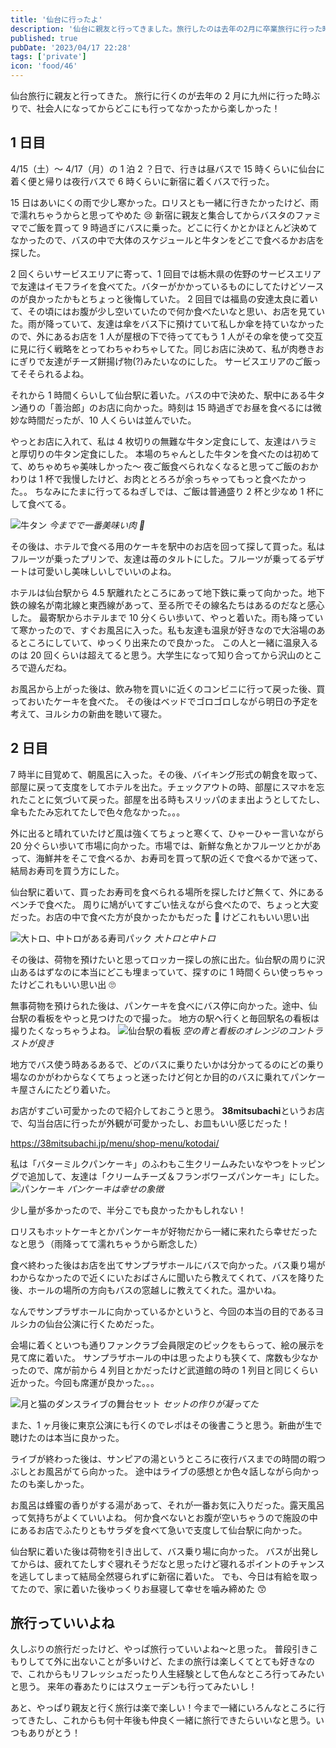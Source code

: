 ```yaml
---
title: '仙台に行ったよ'
description: '仙台に親友と行ってきました。旅行したのは去年の2月に卒業旅行に行った時以来で楽しかったな。'
published: true
pubDate: '2023/04/17 22:28'
tags: ['private']
icon: 'food/46'
---
```


仙台旅行に親友と行ってきた。
旅行に行くのが去年の 2 月に九州に行った時ぶりで、社会人になってからどこにも行ってなかったから楽しかった！

## 1 日目

4/15（土）〜 4/17（月）の 1 泊 2 ？日で、行きは昼バスで 15 時くらいに仙台に着く便と帰りは夜行バスで 6 時くらいに新宿に着くバスで行った。

15 日はあいにくの雨で少し寒かった。ロリスとも一緒に行きたかったけど、雨で濡れちゃうからと思ってやめた 😢
新宿に親友と集合してからバスタのファミマでご飯を買って 9 時過ぎにバスに乗った。どこに行くかとかほとんど決めてなかったので、バスの中で大体のスケジュールと牛タンをどこで食べるかお店を探した。

2 回くらいサービスエリアに寄って、1 回目では栃木県の佐野のサービスエリアで友達はイモフライを食べてた。バターがかかっているものにしてたけどソースのが良かったかもとちょっと後悔していた。
2 回目では福島の安達太良に着いて、その頃にはお腹が少し空いていたので何か食べたいなと思い、お店を見ていた。雨が降っていて、友達は傘をバス下に預けていて私しか傘を持ていなかったので、外にあるお店を 1 人が屋根の下で待っててもう 1 人がその傘を使って交互に見に行く戦略をとってわちゃわちゃしてた。同じお店に決めて、私が肉巻きおにぎりで友達がチーズ餅揚げ物(?)みたいなのにした。
サービスエリアのご飯ってそそられるよね。

それから 1 時間くらいして仙台駅に着いた。バスの中で決めた、駅中にある牛タン通りの「善治郎」のお店に向かった。時刻は 15 時過ぎでお昼を食べるには微妙な時間だったが、10 人くらいは並んでいた。

やっとお店に入れて、私は 4 枚切りの無難な牛タン定食にして、友達はハラミと厚切りの牛タン定食にした。
本場のちゃんとした牛タンを食べたのは初めてて、めちゃめちゃ美味しかった〜
夜ご飯食べられなくなると思ってご飯のおかわりは 1 杯で我慢したけど、お肉ととろろが余っちゃってもっと食べたかった。。
ちなみにたまに行ってるねぎしでは、ご飯は普通盛り 2 杯と少なめ 1 杯にして食べてる。

![牛タン](https://images.site.yajihum.dev/images/2023/04/20230417/gyutan.jpg)
_今までで一番美味い肉 🍖_

その後は、ホテルで食べる用のケーキを駅中のお店を回って探して買った。私はフルーツが乗ったプリンで、友達は苺のタルトにした。フルーツが乗ってるデザートは可愛いし美味しいしでいいのよね。

ホテルは仙台駅から 4.5 駅離れたところにあって地下鉄に乗って向かった。地下鉄の線名が南北線と東西線があって、至る所でその線名たちはあるのだなと感心した。
最寄駅からホテルまで 10 分くらい歩いて、やっと着いた。雨も降っていて寒かったので、すぐお風呂に入った。私も友達も温泉が好きなので大浴場のあるところにしていて、ゆっくり出来たので良かった。
この人と一緒に温泉入るのは 20 回くらいは超えてると思う。大学生になって知り合ってから沢山のところで遊んだね。

お風呂から上がった後は、飲み物を買いに近くのコンビニに行って戻った後、買っておいたケーキを食べた。
その後はベッドでゴロゴロしながら明日の予定を考えて、ヨルシカの新曲を聴いて寝た。

## 2 日目

7 時半に目覚めて、朝風呂に入った。その後、バイキング形式の朝食を取って、部屋に戻って支度をしてホテルを出た。チェックアウトの時、部屋にスマホを忘れたことに気づいて戻った。部屋を出る時もスリッパのまま出ようとしてたし、傘もたたみ忘れてたしで色々危なかった。。。

外に出ると晴れていたけど風は強くてちょっと寒くて、ひゃーひゃー言いながら 20 分ぐらい歩いて市場に向かった。市場では、新鮮な魚とかフルーツとかがあって、海鮮丼をそこで食べるか、お寿司を買って駅の近くで食べるかで迷って、結局お寿司を買う方にした。

仙台駅に着いて、買ったお寿司を食べられる場所を探したけど無くて、外にあるベンチで食べた。
周りに鳩がいてすごい怯えながら食べたので、ちょっと大変だった。お店の中で食べた方が良かったかもだった 🥲
けどこれもいい思い出

![大トロ、中トロがある寿司パック](https://images.site.yajihum.dev/images/2023/04/20230417/sushi.JPG)
_大トロと中トロ_

その後は、荷物を預けたいと思ってロッカー探しの旅に出た。仙台駅の周りに沢山あるはずなのに本当にどこも埋まっていて、探すのに 1 時間くらい使っちゃったけどこれもいい思い出 🙄

無事荷物を預けられた後は、パンケーキを食べにバス停に向かった。途中、仙台駅の看板をやっと見つけたので撮った。
地方の駅へ行くと毎回駅名の看板は撮りたくなっちゃうよね。
![仙台駅の看板](https://images.site.yajihum.dev/images/2023/04/20230417/sendaistation.JPG)
_空の青と看板のオレンジのコントラストが良き_

地方でバス使う時あるあるで、どのバスに乗りたいかは分かってるのにどの乗り場なのかがわからなくてちょっと迷ったけど何とか目的のバスに乗れてパンケーキ屋さんにたどり着いた。

お店がすごい可愛かったので紹介しておこうと思う。
**38mitsubachi**というお店で、勾当台店に行ったが外観が可愛かったし、お皿もいい感じだった！

https://38mitsubachi.jp/menu/shop-menu/kotodai/

私は「バターミルクパンケーキ」のふわもこ生クリームみたいなやつをトッピングで追加して、友達は「クリームチーズ＆フランボワーズパンケーキ」にした。
![パンケーキ](https://images.site.yajihum.dev/images/2023/04/20230417/pancake.jpg)
_パンケーキは幸せの象徴_

少し量が多かったので、半分こでも良かったかもしれない！

ロリスもホットケーキとかパンケーキが好物だから一緒に来れたら幸せだったなと思う（雨降ってて濡れちゃうから断念した）

食べ終わった後はお店を出てサンプラザホールにバスで向かった。バス乗り場がわからなかったので近くにいたおばさんに聞いたら教えてくれて、バスを降りた後、ホールの場所の方向もバスの窓越しに教えてくれた。温かいね。

なんでサンプラザホールに向かっているかというと、今回の本当の目的であるヨルシカの仙台公演に行くためだった。

会場に着くといつも通りファンクラブ会員限定のピックをもらって、絵の展示を見て席に着いた。
サンプラザホールの中は思ったよりも狭くて、席数も少なかったので、席が前から 4 列目とかだったけど武道館の時の 1 列目と同じくらい近かった。今回も席運が良かった。。。

![月と猫のダンスライブの舞台セット](https://images.site.yajihum.dev/images/2023/04/20230417/tsukitonekolive.JPG)
_セットの作りが凝ってた_

また、1 ヶ月後に東京公演にも行くのでレポはその後書こうと思う。新曲が生で聴けたのは本当に良かった。

ライブが終わった後は、サンピアの湯というところに夜行バスまでの時間の暇つぶしとお風呂がてら向かった。
途中はライブの感想とか色々話しながら向かったのも楽しかった。

お風呂は蜂蜜の香りがする湯があって、それが一番お気に入りだった。露天風呂って気持ちがよくていいよね。
何か食べないとお腹が空いちゃうので施設の中にあるお店でふたりともサラダを食べて急いで支度して仙台駅に向かった。

仙台駅に着いた後は荷物を引き出して、バス乗り場に向かった。
バスが出発してからは、疲れてたしすぐ寝れそうだなと思ったけど寝れるポイントのチャンスを逃してしまって結局全然寝られずに新宿に着いた。
でも、今日は有給を取ってたので、家に着いた後ゆっくりお昼寝して幸せを噛み締めた 😙

## 旅行っていいよね

久しぶりの旅行だったけど、やっぱ旅行っていいよね〜と思った。
普段引きこもりしてて外に出ないことが多いけど、たまの旅行は楽しくてとても好きなので、これからもリフレッシュだったり人生経験として色んなところ行ってみたいと思う。
来年の春あたりにはスウェーデンも行ってみたいし！

あと、やっぱり親友と行く旅行は楽で楽しい！今まで一緒にいろんなところに行ってきたし、これからも何十年後も仲良く一緒に旅行できたらいいなと思う。いつもありがとう！
